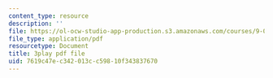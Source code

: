 ```yaml
---
content_type: resource
description: ''
file: https://ol-ocw-studio-app-production.s3.amazonaws.com/courses/9-00sc-introduction-to-psychology-fall-2011/7619c47ec342013cc59810f343837670_bihrpOS0qtY.pdf
file_type: application/pdf
resourcetype: Document
title: 3play pdf file
uid: 7619c47e-c342-013c-c598-10f343837670
---
```

